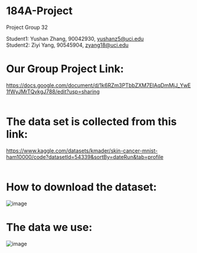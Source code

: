 # 184A-Project
Project Group 32

Student1: Yushan Zhang, 90042930, yushanz5@uci.edu<br />
Student2: Ziyi Yang, 90545904, zyang18@uci.edu<br />

# Our Group Project Link: <br />
https://docs.google.com/document/d/1k6RZm3PTbbZXM7EIAqDmMjJ_YwE1fWyJMrTQvkgJ788/edit?usp=sharing <br/>
<br/>
# The data set is collected from this link:<br />
https://www.kaggle.com/datasets/kmader/skin-cancer-mnist-ham10000/code?datasetId=54339&sortBy=dateRun&tab=profile <br />
<br/>
# How to download the dataset:<br />
![image](https://github.com/YushanZZZZZ/184A-Project/assets/152824323/0dd7e1e9-74c9-4670-8845-f6b2215f278e)
<br/>
# The data we use: <br/>
![image](https://github.com/YushanZZZZZ/184A-Project/assets/152824323/32edf548-41ae-47ea-bc09-844cd2ad8967)
